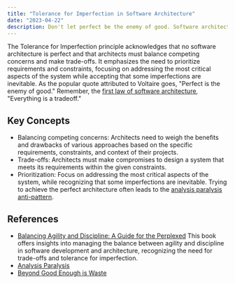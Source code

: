 ```yaml
---
title: "Tolerance for Imperfection in Software Architecture"
date: "2023-04-22"
description: Don't let perfect be the enemy of good. Software architecture is rarely perfect, but must be designed to support future optionality in the face of unknown future constraints and requirements.
---
```


The Tolerance for Imperfection principle acknowledges that no software architecture is perfect and that architects must balance competing concerns and make trade-offs. It emphasizes the need to prioritize requirements and constraints, focusing on addressing the most critical aspects of the system while accepting that some imperfections are inevitable. As the popular quote attributed to Voltaire goes, "Perfect is the enemy of good." Remember, the [first law of software architecture](/laws/laws-software-architecture), "Everything is a tradeoff."

## Key Concepts

- Balancing competing concerns: Architects need to weigh the benefits and drawbacks of various approaches based on the specific requirements, constraints, and context of their projects.
- Trade-offs: Architects must make compromises to design a system that meets its requirements within the given constraints.
- Prioritization: Focus on addressing the most critical aspects of the system, while recognizing that some imperfections are inevitable. Trying to achieve the perfect architecture often leads to the [analysis paralysis anti-pattern](/antipatterns/analysis-paralysis).

## References

- [Balancing Agility and Discipline: A Guide for the Perplexed](https://amzn.to/40EQ2Xm) This book offers insights into managing the  balance between agility and discipline in software development and architecture, recognizing the need for trade-offs and tolerance for imperfection.
- [Analysis Paralysis](/antipatterns/analysis-paralysis)
- [Beyond Good Enough is Waste](https://ardalis.com/beyond-good-enough-is-waste/)
